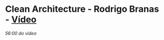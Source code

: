 # Clean Architecture - Rodrigo Branas - [Vídeo](https://www.youtube.com/watch?v=kwpiV0efMRM)

_56:00 do vídeo_
